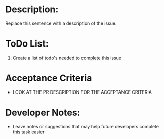 # Description:
Replace this sentence with a description of the issue.

# ToDo List:
1. Create a list of todo's needed to complete this issue

# Acceptance Criteria
* LOOK AT THE PR DESCRIPTION FOR THE ACCEPTANCE CRITERIA

# Developer Notes:
* Leave notes or suggestions that may help future developers complete this task easier
